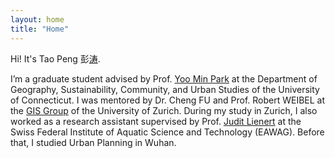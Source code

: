 ```yaml
---
layout: home
title: "Home"
---
```


Hi! It's Tao Peng 彭<a href='https://www.bible.com/bible/59/PSA.93.4'>涛</a>.

I’m a graduate student advised by Prof. [Yoo Min Park](https://www2.yoominpark.com/) at the Department of Geography, Sustainability, Community, and Urban Studies of the University of Connecticut. 
I was mentored by Dr. Cheng FU and Prof. Robert WEIBEL at the [GIS Group](https://www.geo.uzh.ch/en/units/gis.html) of the University of Zurich. 
During my study in Zurich, I also worked as a research assistant supervised by Prof. [
Judit Lienert](https://www.eawag.ch/en/about-us/portrait/organisation/staff/profile/judit-lienert/show/) at the Swiss Federal Institute of Aquatic Science and Technology (EAWAG). Before that, I studied Urban Planning in Wuhan.
